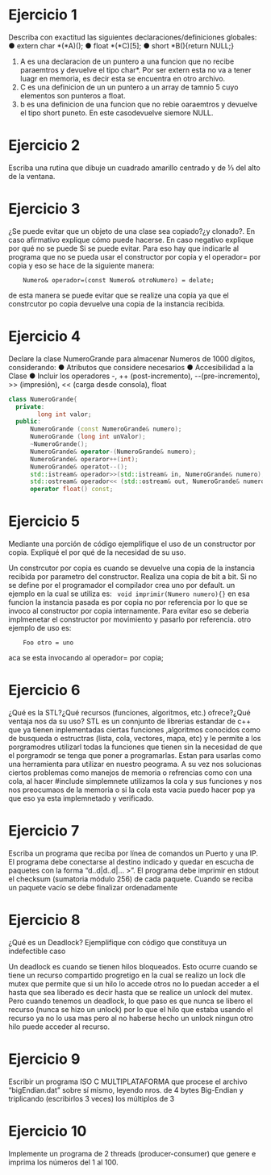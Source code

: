 # Ejercicio 1

Describa con exactitud las siguientes declaraciones/definiciones globales:
● extern char *(*A)();
● float *(*C)[5];
● short *B(){return NULL;}

1. A es una declaracion de un puntero a una funcion que no recibe paraemtros y devuelve el tipo char*. Por ser extern esta no va a tener luagr en memoria, es decir esta se encuentra en otro archivo. 
2. C es una definicion de un un puntero a un array de tamnio 5 cuyo elementos son punteros a float. 
3. b es una definicion de una funcion que no rebie oaraemtros y devuelve el tipo short puneto. En este casodevuelve siemore NULL.

# Ejercicio 2

 Escriba una rutina que dibuje un cuadrado amarillo centrado y de ⅓ del alto de la
ventana.

# Ejercicio 3

¿Se puede evitar que un objeto de una clase sea copiado?¿y clonado?. En caso afirmativo
explique cómo puede hacerse. En caso negativo explique por qué no se puede
Si se puede evitar. Para eso hay que indicarle al programa que no se pueda usar el constructor por copia y el operador= por copia y eso se hace de la siguiente manera:
``` Numero(const Numero& otroNUmero) = delate;
    Numero& operador=(const Numero& otroNumero) = delate;
```
de esta manera se puede evitar que se realize una copia ya que el constrcutor po copia devuelve una copia de la instancia recibida.

# Ejercicio 4

 Declare la clase NumeroGrande para almacenar Numeros de 1000 dígitos, considerando:
● Atributos que considere necesarios
● Accesibilidad a la Clase
● Incluir los operadores -, ++ (post-incremento), --(pre-incremento), >> (impresión),
<< (carga desde consola), float
```C++
class NumeroGrande{
  private:
        long int valor;
  public:
      NumeroGrande (const NumeroGrande& numero);
      NumeroGrande (long int unValor);
      ~NumeroGrande();
      NumeroGrande& operator-(NumeroGrande& numero);
      NumeroGrande& operaror++(int);
      NumeroGrande& operatot--();
      std::istream& operador>>(std::istream& in, NumeroGrande& numero);
      std::ostream& operador<< (std::ostream& out, NumeroGrande& numero);
      operator float() const;
```

# Ejercicio 5 

 Mediante una porción de código ejemplifique el uso de un constructor por copia. Expliqué
el por qué de la necesidad de su uso.

Un constrcutor por copia es cuando se devuelve una copia de la instancia recibida por parametro del constructor. Realiza una copia de bit a bit. Si no se define por el programador el compilador crea uno por default.
un ejemplo en la cual se utiliza es:
``` void imprimir(Numero numero){}```
en esa funcion la instancia pasada es por copia no por referencia por lo que se invoco al constructor por copia internamente. Para evitar eso se deberia implmenetar el constructor por movimiento y pasarlo por referencia. 
otro ejemplo de uso es:
``` Foo uno = Foo(1);
    Foo otro = uno 
 ``` 
 aca se esta invocando al operador= por copia;
 
 # Ejercicio 6
 
 ¿Qué es la STL?¿Qué recursos (funciones, algoritmos, etc.) ofrece?¿Qué ventaja nos da su
uso?
STL es un connjunto de librerias estandar de c++ que ya tienen inplementadas ciertas funciones ,algoritmos conocidos como de busqueda o estructras (lista, cola, vectores, mapa, etc) y le permite a los porgramodres utilizarl todas la funciones que tienen sin la necesidad de que el porgramodr se tenga que poner a programarlas. Estan para usarlas como una herramienta para utilizar en nuestro peograma. A su vez nos solucionas ciertos problemas como manejos de memoria o refrencias como con una cola, al hacer #include <queue> simplemnete utilizamos la cola y sus funciones y nos nos preocumaos de la memoria o si la cola esta vacia puedo hacer pop ya que eso ya esta implemnetado y verificado.

# Ejercicio 7

 Escriba un programa que reciba por línea de comandos un Puerto y una IP. El programa
debe conectarse al destino indicado y quedar en escucha de paquetes con la forma
“d..d|d..d|… >”. El programa debe imprimir en stdout el checksum (sumatoria módulo
256) de cada paquete. Cuando se reciba un paquete vacío se debe finalizar
ordenadamente

# Ejercicio 8
  
¿Qué es un Deadlock? Ejemplifique con código que constituya un indefectible caso
  
 Un deadlock es cuando se tienen hilos bloqueados. Esto ocurre cuando se tiene un recurso compartido progretigo en la cual se realizo un lock dle mutex que permite que si un hilo lo accede otros no lo puedan acceder a el hasta que sea liberado es decir hasta que se realice un unlock del mutex. Pero cuando tenemos un deadlock, lo que paso es que nunca se libero el recurso (nunca se hizo un unlock) por lo que el hilo que estaba usando el recurso ya no lo usa mas pero al no haberse hecho un unlock ningun otro hilo puede acceder al recurso.
 
# Ejercicio 9
  
 Escribir un programa ISO C MULTIPLATAFORMA que procese el archivo “bigEndian.dat”
sobre sí mismo, leyendo nros. de 4 bytes Big-Endian y triplicando (escribirlos 3 veces) los
múltiplos de 3
 
# Ejercicio 10
 
Implemente un programa de 2 threads (producer-consumer) que genere e imprima los
números del 1 al 100.
  
  
